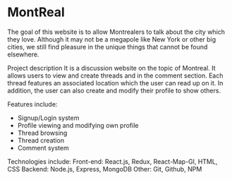 # MontReal
The goal of this website is to allow Montrealers to talk about the city which they love. 
Although it may not be a megapole like New York or other big cities, we still find pleasure in the unique things that cannot be found elsewhere.

Project description
It is a discussion website on the topic of Montreal. It allows users to view and create threads and in the comment section. 
Each thread features an associated location which the user can read up on it. 
In addition, the user can also create and modify their profile to show others.

Features include:
  - Signup/Login system
  - Profile viewing and modifying own profile
  - Thread browsing
  - Thread creation
  - Comment system
  
Technologies include:
  Front-end: React.js, Redux, React-Map-Gl, HTML, CSS
  Backend: Node.js, Express, MongoDB
  Other: Git, Github, NPM

